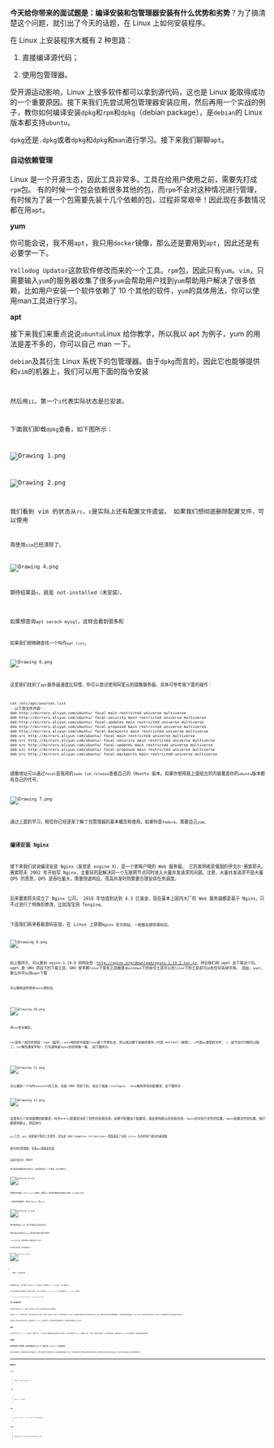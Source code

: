 <p  class=""><strong >今天给你带来的面试题是：编译安装和包管理器安装有什么优势和劣势</strong>？为了搞清楚这个问题，就引出了今天的话题，在 Linux 上如何安装程序。</p>
<p >在 Linux 上安装程序大概有 2 种思路：</p>
<ol >
<li >
<p >直接编译源代码；</p>
</li>
<li >
<p >使用包管理器。</p>
</li>
</ol>
<p >受开源运动影响，Linux 上很多软件都可以拿到源代码，这也是 Linux 能取得成功的一个重要原因。接下来我们先尝试用包管理器安装应用，然后再用一个实战的例子，教你如何编译安装<code data-backticks=" >nginx</code>。</p>
<h3 >包管理器使用</h3>
<p >Linux 下的应用程序多数以软件包的形式发布，用户拿到对应的包之后，使用包管理器进行安装。说到包管理器，就要提到<code data-backticks=" >dpkg</code>和<code data-backticks=" >rpm</code>。</p>
<p >我们先说说包。 Linux 下两大主流的包就是<code data-backticks=" >rpm</code>和<code data-backticks=" >dpkg</code>。</p>
<p ><code data-backticks=" >dpkg</code>（debian package），是<code data-backticks=" >linux</code>一个主流的社区分支开发出来的。社区就是开源社区，有很多世界顶级的程序员会在社区贡献代码，比如 github。一般衍生于<code data-backticks=" >debian</code>的 Linux 版本都支持<code data-backticks=" >dpkg</code>，比如<code data-backticks=" >ubuntu</code>。</p>
<p ><code data-backticks=" >rpm</code>（redhatpackage manager）。在正式讲解之前，我们先来聊聊 RedHat 这家公司。</p>
<p >RedHat 是一个做 Linux 的公司，你可以把它理解成一家“保险公司”。 很多公司购买红帽的服务，是为了给自己的业务上一个保险。以防万一哪天公司内部搞不定 Linux 底层，或者底层有 Bug，再或者底层不适合当下的业务发展，需要修改等问题，红帽的工程师都可以帮企业解决。</p>
<p >再比如，RedHat 收购了JBoss，把 JBoss 改名为 WildFly。 像 WildFly 这种工具更多是面向企业级，比如没有大量研发团队的企业会更倾向使用成熟的技术。RedHat 公司也有自己的 Linux，就叫作 RedHat。RedHat 系比较重要的 Linux 有 RedHat/Fedora 等。</p>
<p >无论是<code data-backticks=" >dpkg</code>还是<code data-backticks=" >rpm</code>都抽象了自己的包格式，就是以<code data-backticks=" >.dpkg</code>或者<code data-backticks=" >.rpm</code>结尾的文件。</p>
<p ><code data-backticks=" >dpkg</code>和<code data-backticks=" >rpm</code>也都提供了类似的能力：</p>
<ul >
<li >
<p >查询是否已经安装了某个软件包；</p>
</li>
<li >
<p >查询目前安装了什么软件包；</p>
</li>
<li >
<p >给定一个软件包，进行安装；</p>
</li>
<li >
<p >删除一个安装好的软件包。</p>
</li>
</ul>
<p >关于<code data-backticks=" >dpkg</code>和<code data-backticks=" >rpm</code>的具体用法，你可以用<code data-backticks=" >man</code>进行学习。接下来我们聊聊<code data-backticks=" >yum</code>和<code data-backticks=" >apt</code>。</p>
<h4 >自动依赖管理</h4>
<p >Linux 是一个开源生态，因此工具非常多。工具在给用户使用之前，需要先打成<code data-backticks=" >dpkg</code>或者<code data-backticks=" >rpm</code>包。 有的时候一个包会依赖很多其他的包，而<code data-backticks=" >dpkg</code>和<code data-backticks=" >rpm</code>不会对这种情况进行管理，有时候为了装一个包需要先装十几个依赖的包，过程非常艰辛！因此现在多数情况都在用<code data-backticks=" >yum</code>和<code data-backticks=" >apt</code>。</p>
<p ><strong >yum</strong></p>
<p >你可能会说，我不用<code data-backticks=" >yum</code>也不用<code data-backticks=" >apt</code>，我只用<code data-backticks=" >docker</code>。首先给你一个连击 666，然后我还是要告诉你，如果你做<code data-backticks=" >docker</code>镜像，那么还是要用到<code data-backticks=" >yum</code>和<code data-backticks=" >apt</code>，因此还是有必要学一下。</p>
<p ><code data-backticks=" >yum</code>的全名是 Yellodog Updator，Modified。 看名字就知道它是基于<code data-backticks=" >Yellodog Updator</code>这款软件修改而来的一个工具。<code data-backticks=" >yum</code>是 Python 开发的，提供的是<code data-backticks=" >rpm</code>包，因此只有<code data-backticks=" >redhat</code>系的 Linux，比如 Fedora，Centos 支持<code data-backticks=" >yum</code>。<code data-backticks=" >yum</code>的主要能力就是帮你解决下载和依赖两个问题。</p>
<p >下载之所以是问题，是因为 Linux 生态非常庞大，有时候用户不知道该去哪里下载一款工具。比如用户想安装<code data-backticks=" >vim</code>，只需要输入<code data-backticks=" >sudo yum install vim</code>就可以安装了。<code data-backticks=" >yum</code>的服务器收集了很多<code data-backticks=" >linux</code>软件，因此<code data-backticks=" >yum</code>会帮助用户找到<code data-backticks=" >vim</code>的包。</p>
<p >另一方面，<code data-backticks=" >yum</code>帮助用户解决了很多依赖，比如用户安装一个软件依赖了 10 个其他的软件，<code data-backticks=" >yum</code>会把这 11 个软件一次性的装好。</p>
<p >关于<code data-backticks=" >yum</code>的具体用法，你可以使用man工具进行学习。</p>
<p ><strong >apt</strong></p>
<p >接下来我们来重点说说<code data-backticks=" >apt</code>，然后再一起尝试使用。因为我这次是用<code data-backticks=" >ubuntu</code>Linux 给你教学，所以我以 apt 为例子，yum 的用法是差不多的，你可以自己 man 一下。</p>
<p ><code data-backticks=" >apt</code>全名是 Advanced Packaging Tools，是一个<code data-backticks=" >debian</code>及其衍生 Linux 系统下的包管理器。由于<code data-backticks=" >advanced</code>（先进）是相对于<code data-backticks=" >dpkg</code>而言的，因此它也能够提供和<code data-backticks=" >yum</code>类似的下载和依赖管理能力。比如在没有<code data-backticks=" >vim</code>的机器上，我们可以用下面的指令安装<code data-backticks=" >vim</code>。如下图所示：</p>
<p ><img src="https://s0.lgstatic.com/i/image/M00/5B/29/CgqCHl99kUCAc2xOAAHulKDtr4U742.png" alt="Drawing 0.png" ></p>
<p >然后用<code data-backticks=" >dpkg</code>指令查看 vim 的状态是<code data-backticks=" >ii</code>。第一个<code data-backticks=" >i</code>代表期望状态是已安装，第二个<code data-backticks=" >i</code>代表实际状态是已安装。</p>
<p >下面我们卸载<code data-backticks=" >vim</code>，再通过<code data-backticks=" >dpkg</code>查看，如下图所示：</p>
<p ><img src="https://s0.lgstatic.com/i/image/M00/5B/29/CgqCHl99kUuAJZSuAAW-FE-CgIY627.png" alt="Drawing 1.png" ></p>
<p ><img src="https://s0.lgstatic.com/i/image/M00/5B/29/CgqCHl99kVCAT9-sAAJPZUhXt9k401.png" alt="Drawing 2.png" ></p>
<p >我们看到 vim 的状态从<code data-backticks=" >ii</code>变成了<code data-backticks=" >rc</code>，<code data-backticks=" >r</code>是期望删除，<code data-backticks=" >c</code>是实际上还有配置文件遗留。 如果我们想彻底删除配置文件，可以使用<code data-backticks=" >apt purge</code>，就是彻底清除的意思，如下图所示：</p>
<p ><img src="https://s0.lgstatic.com/i/image/M00/5B/1E/Ciqc1F99kViANbVLAAPQJy3qAX8926.png" alt="Drawing 3.png" ></p>
<p >再使用<code data-backticks=" >dpkg -l</code>时，<code data-backticks=" >vim</code>已经清除了。</p>
<p ><img src="https://s0.lgstatic.com/i/image/M00/5B/1E/Ciqc1F99kV-ACJvxAAIopnvusfs472.png" alt="Drawing 4.png" ></p>
<p  class="te-preview-highlight">期待结果是<code data-backticks=" >u</code>就是 unkonw（未知）说明已经没有了。实际结果是<code data-backticks=" >n</code>，就是 not-installed（未安装）。</p>


<p >如果想查询<code data-backticks=" >mysql</code>相关的包，可以使用<code data-backticks=" >apt serach mysql</code>，这样会看到很多和<code data-backticks=" >mysql</code>相关的包，如下图所示：</p>
<p ><img src="https://s0.lgstatic.com/i/image/M00/5B/2A/CgqCHl99kWeANmD6AAUugWzWDUE531.png" alt="Drawing 5.png" ></p>
<p >如果我们想精确查找一个叫作<code data-backticks=" >mysql-server</code>的包，可以用<code data-backticks=" >apt list</code>。</p>
<p ><img src="https://s0.lgstatic.com/i/image/M00/5B/1E/Ciqc1F99kWyAf1pzAAFI7ot6YSY175.png" alt="Drawing 6.png" ></p>
<p >这里我们找到了<code data-backticks=" >mysql-server</code>包。</p>
<p >另外有时候国内的<code data-backticks=" >apt</code>服务器速度比较慢，你可以尝试使用阿里云的镜像服务器。具体可参考我下面的操作：</p>
<pre class="lang-java" ><code data-language="java">cat /etc/apt/sources.list
--以下是文件内容--
deb http:<span class="hljs-comment">//mirrors.aliyun.com/ubuntu/ focal main restricted universe multiverse</span>
deb http:<span class="hljs-comment">//mirrors.aliyun.com/ubuntu/ focal-security main restricted universe multiverse</span>
deb http:<span class="hljs-comment">//mirrors.aliyun.com/ubuntu/ focal-updates main restricted universe multiverse</span>
deb http:<span class="hljs-comment">//mirrors.aliyun.com/ubuntu/ focal-proposed main restricted universe multiverse</span>
deb http:<span class="hljs-comment">//mirrors.aliyun.com/ubuntu/ focal-backports main restricted universe multiverse</span>
deb-src http:<span class="hljs-comment">//mirrors.aliyun.com/ubuntu/ focal main restricted universe multiverse</span>
deb-src http:<span class="hljs-comment">//mirrors.aliyun.com/ubuntu/ focal-security main restricted universe multiverse</span>
deb-src http:<span class="hljs-comment">//mirrors.aliyun.com/ubuntu/ focal-updates main restricted universe multiverse</span>
deb-src http:<span class="hljs-comment">//mirrors.aliyun.com/ubuntu/ focal-proposed main restricted universe multiverse</span>
deb-src http:<span class="hljs-comment">//mirrors.aliyun.com/ubuntu/ focal-backports main restricted universe multiverse</span>
</code></pre>
<p >镜像地址可以通过<code data-backticks=" >/etc/apt/sources.list</code>配置，注意<code data-backticks=" >focal</code>是我用的<code data-backticks=" >ubuntu</code>版本，你可以使用<code data-backticks=" >sudo lsb_release</code>查看自己的 Ubuntu 版本。如果你想用我上面给出的内容覆盖你的<code data-backticks=" >sources.list</code>，只需把版本号改成你自己的。注意，每个<code data-backticks=" >ubuntu</code>版本都有自己的代号。</p>
<p ><img src="https://s0.lgstatic.com/i/image/M00/5B/2A/CgqCHl99kYCARaKvAAGzk1pe8DY132.png" alt="Drawing 7.png" ></p>
<p >通过上面的学习，相信你已经逐渐了解了包管理器的基本概念和使用。如果你是<code data-backticks=" >centos</code>或者<code data-backticks=" >fedora</code>，需要自己<code data-backticks=" >man</code>一下<code data-backticks=" >yum</code>。</p>
<h3 >编译安装 Nginx</h3>
<p >接下来我们说说编译安装 Nginx（发音是 engine X），是一个家喻户晓的 Web 服务器。 它的发明者是俄国的伊戈尔·赛索耶夫。赛索耶夫 2002 年开始写 Nginx，主要目的是解决同一个互联网节点同时进入大量并发请求的问题。注意，大量并发请求不是大量 QPS 的意思，QPS 是吞吐量大，需要快速响应，而高并发时则需要合理安排任务调度。</p>
<p >后来塞索耶夫成立了 Nginx 公司， 2018 年估值到达到 4.3 亿美金。现在基本上国内大厂的 Web 服务器都是基于 Nginx，只不过进行了特殊的修改，比如淘宝用 Tengine。</p>
<p >下面我们再来看看源码安装，在 Linux 上获取<code data-backticks=" >nginx</code>源码，可以去搜索 <a href="http://nginx.org/en/docs/" >Nginx 官方网站</a>，一般都会提供源码包。</p>
<p ><img src="https://s0.lgstatic.com/i/image/M00/5B/2A/CgqCHl99kYmAXQUyAADGX8gwStA669.png" alt="Drawing 8.png" ></p>
<p >如上图所示，可以看到 nginx-1.18.0 的网址是：<a href="http://nginx.org/download/nginx-1.19.2.tar.gz" >http://nginx.org/download/nginx-1.19.2.tar.gz</a>。然后我们用 wget 去下载这个包。 wget 是 GNU 项目下的下载工具，GNU 是早期<code data-backticks=" >unix</code>项目的一个变种。<code data-backticks=" >linux</code>下很多工具都是从<code data-backticks=" >unix</code>继承来的，这就是开源的好处，很多工具不用再次开发了。你可能很难想象<code data-backticks=" >windows</code>下的命令工具可以在<code data-backticks=" >linux</code>下用，但是<code data-backticks=" >linux</code>下的工具却可以在任何系统中用。 因此，<code data-backticks=" >linux</code>下面的工具发展速度很快，如今已成为最受欢迎的服务器操作系统。</p>
<p >当然也有同学的机器上没有<code data-backticks=" >wget</code>，那么你可以用<code data-backticks=" >apt</code>安装一下。</p>
<ul >
<li >
<p >第一步：下载源码。我们使用<code data-backticks=" >wget</code>下载<code data-backticks=" >nginx</code>源码包：</p>
</li>
</ul>
<p ><img src="https://s0.lgstatic.com/i/image/M00/5B/1E/Ciqc1F99kZWABdtDAAPejhy3vW4914.png" alt="Drawing 9.png" ></p>
<p >可以像我这样使用<code data-backticks=" >cd</code>先切换到家目录。</p>
<ul >
<li >
<p >第二步：解压。我们解压下载好的<code data-backticks=" >nginx</code>源码包。</p>
</li>
</ul>
<p ><img src="https://s0.lgstatic.com/i/image/M00/5B/2A/CgqCHl99kZ2AaXuiAAH8DdruTtI020.png" alt="Drawing 10.png" ></p>
<p >用<code data-backticks=" >ls</code>发现包已经存在了，然后使用<code data-backticks=" >tar</code>命令解压。</p>
<p ><code data-backticks=" >tar</code>是用来打包和解压用的。之所以叫作<code data-backticks=" >tar</code>是有一些历史原因：<code data-backticks=" >t</code>代表<code data-backticks=" >tape</code>（磁带）；<code data-backticks=" >ar</code>是 archive（档案）。因为早期的存储介质很小，人们习惯把文件打包然后存储到磁带上，那时候<code data-backticks=" >unix</code>用的命令就是<code data-backticks=" >tar</code>。因为<code data-backticks=" >linux</code>是个开源生态，所以就沿袭下来继续使用<code data-backticks=" >tar</code>。</p>
<p ><code data-backticks=" >-x</code>代表 extract（提取）。-z代表<code data-backticks=" >gzip</code>，也就是解压<code data-backticks=" >gz</code>类型的文件。<code data-backticks=" >-v</code>代表 verbose（显示细节），如果你不输入<code data-backticks=" >-v</code>，就不会打印解压过程了。<code data-backticks=" >-f</code>代表 file，这里指的是要操作文件，而不是磁带。 所以<code data-backticks=" >tar</code>解压通常带有<code data-backticks=" >x</code>和<code data-backticks=" >f</code>，打包通常是<code data-backticks=" >c</code>就是 create 的意思。</p>
<ul >
<li >
<p >第三步：配置和解决依赖。解压完，我们进入<code data-backticks=" >nginx</code>的目录看一看。 如下图所示：</p>
</li>
</ul>
<p ><img src="https://s0.lgstatic.com/i/image/M00/5B/2A/CgqCHl99kaWALMdgAAD3nrZGCkk000.png" alt="Drawing 11.png" ></p>
<p >可以看到一个叫作<code data-backticks=" >configure</code>的文件是绿色的，也就是可执行文件。然后我们执行 configure 文件进行配置，这个配置文件来自一款叫作<code data-backticks=" >autoconf</code>的工具，也是 GNU 项目下的，说白了就是<code data-backticks=" >bash</code>（Bourne Shell）下的安装打包工具（就是个安装程序）。这个安装程序支持很多配置，你可以用<code data-backticks=" >./configure --help</code>看到所有的配置项，如下图所示：</p>
<p ><img src="https://s0.lgstatic.com/i/image/M00/5B/1E/Ciqc1F99kayAZu1TAAJeaol9wiw800.png" alt="Drawing 12.png" ></p>
<p >这里有几个非常重要的配置项，叫作<code data-backticks=" >prefix</code>。<code data-backticks=" >prefix</code>配置项决定了软件的安装目录。如果不配置这个配置项，就会使用默认的安装目录。<code data-backticks=" >sbin-path</code>决定了<code data-backticks=" >nginx</code>的可执行文件的位置。<code data-backticks=" >conf-path</code>决定了<code data-backticks=" >nginx</code>配置文件的位置。我们都使用默认，然后执行<code data-backticks=" >./configure</code>，如下图所示：</p>
<p ><img src="https://s0.lgstatic.com/i/image/M00/5B/1E/Ciqc1F99kbKAYqiXAAEc3ZFDVtE635.png" alt="Drawing 13.png" ></p>
<p ><code data-backticks=" >autoconf</code>进行依赖检查的时候，报了一个错误，cc 没有找到。这是因为机器上没有安装<code data-backticks=" >gcc</code>工具，gcc 是家喻户晓的工具套件，全名是 GNU Compiler Collection——里面涵盖了包括 c/c++ 在内的多门语言的编译器。</p>
<p >我们用包管理器，安装<code data-backticks=" >gcc</code>，如下图所示。安装<code data-backticks=" >gcc</code>通常是安装<code data-backticks=" >build-essential</code>这个包。</p>
<p ><img src="https://s0.lgstatic.com/i/image/M00/5B/2A/CgqCHl99kbqAG6m9AARoq2Xsv_8899.png" alt="Drawing 14.png" ></p>
<p >安装完成之后，再执行<code data-backticks=" >./configure</code>，如下图所示：</p>
<p ><img src="https://s0.lgstatic.com/i/image/M00/5B/2A/CgqCHl99kcOAAUTtAAS2nlzDoGk494.png" alt="Drawing 15.png" ></p>
<p >我们看到配置程序开始执行。但是最终报了一个错误，如下图所示：</p>
<p ><img src="https://s0.lgstatic.com/i/image/M00/5B/2A/CgqCHl99kcqAGqIuAAHKhlCMtYs244.png" alt="Drawing 16.png" ></p>
<p >报错的内容是，<code data-backticks=" >nginx</code>的<code data-backticks=" >HTTP rewrite</code>模块，需要<code data-backticks=" >PCRE</code>库。 PCRE 是<code data-backticks=" >perl</code>语言的兼容正则表达式库。<code data-backticks=" >perl</code>语言一直以支持原生正则表达式，而受到广大编程爱好者的喜爱。我曾经看到过一个 IBM 的朋友用<code data-backticks=" >perl</code>加上<code data-backticks=" >wget</code>就实现了一个简单的爬虫。接下来，我们开始安装<code data-backticks=" >PCRE</code>。</p>
<p >一般这种依赖库，会叫<code data-backticks=" >pcre-dev</code>或者<code data-backticks=" >libpcre</code>。用<code data-backticks=" >apt</code>查询了一下，然后<code data-backticks=" >grep</code>。</p>
<p ><img src="https://s0.lgstatic.com/i/image/M00/5B/2A/CgqCHl99kdKATX0xAAgMkowaX1E974.png" alt="Drawing 17.png" ></p>
<p >我们看到有<code data-backticks=" >pcre2</code>也有<code data-backticks=" >pcre3</code>。这个时候可以考虑试试<code data-backticks=" >pcre3</code>。</p>
<p ><img src="https://s0.lgstatic.com/i/image/M00/5B/2A/CgqCHl99kdqACqo1AAfnaBqjC1Y752.png" alt="Drawing 18.png" ></p>
<p >安装完成之后再试试<code data-backticks=" >./configure</code>，提示还需要<code data-backticks=" >zlib</code>。然后我们用类似的方法解决<code data-backticks=" >zlib</code>依赖。</p>
<p ><img src="https://s0.lgstatic.com/i/image/M00/5B/2A/CgqCHl99keKACHklAAVMkWAY8Es203.png" alt="Drawing 19.png" ></p>
<p ><code data-backticks=" >zlib</code>包的名字叫<code data-backticks=" >zlib1g</code>不太好找，需要查资料才能确定是这个名字。</p>
<p >我们再尝试配置，终于配置成功了。</p>
<p ><img src="https://s0.lgstatic.com/i/image/M00/5B/1E/Ciqc1F99ke2AFl_pAAcxoAUgdw0867.png" alt="Drawing 20.png" ></p>
<ul >
<li >
<p >第四步：编译和安装。</p>
</li>
</ul>
<p >通常配置完之后，我们输入<code data-backticks=" >make &amp;&amp; sudo make install</code>进行编译和安装。<code data-backticks=" >make</code>是<code data-backticks=" >linux</code>下面一个强大的构建工具。<code data-backticks=" >autoconf</code>也就是<code data-backticks=" >./configure</code>会在当前目录下生成一个 MakeFile 文件。<code data-backticks=" >make</code>会根据<code data-backticks=" >MakeFile</code>文件编译整个项目。编译完成后，能够形成和当前操作系统以及 CPU 指令集兼容的二进制可执行文件。然后再用<code data-backticks=" >make install</code>安装。<code data-backticks=" >&amp;&amp;</code>符号代表执行完<code data-backticks=" >make</code>再去执行<code data-backticks=" >make installl</code>。</p>
<p ><img src="https://s0.lgstatic.com/i/image/M00/5B/1E/Ciqc1F99kfaAFXguAAr_SGo4e8E213.png" alt="Drawing 21.png" ></p>
<p >你可以看到编译是个非常慢的活。等待了差不多 1 分钟，终于结束了。<code data-backticks=" >nginx</code>被安装到了<code data-backticks=" >/usr/local/nginx</code>中，如果需要让<code data-backticks=" >nginx</code>全局执行，可以设置一个软连接到<code data-backticks=" >/usr/local/bin</code>，具体如下：</p>
<pre class="lang-java" ><code data-language="java">ln -sf /usr/local/nginx/sbin/nginx /usr/local/sbin/nginx
</code></pre>
<h4 >为什么会有编译安装？</h4>
<p >学完整个编译安装 Ngnix 过程后，你可能会问，为什么会有编译安装这么复杂的事情。</p>
<p >原来使用 C/C++ 写的程序存在一个交叉编译的问题。就是写一次程序，在很多个平台执行。而不同指令集的 CPU 指令，还有操作系统的可执行文件格式是不同的。因此，这里有非常多的现实问题需要解决。一般是由操作系统的提供方，比如 RedHat 来牵头解决这些问题。你可以用<code data-backticks=" >apt</code>等工具提供给用户已经编译好的包。<code data-backticks=" >apt</code>会自动根据用户的平台类型选择不同的包。</p>
<p >但如果某个包没有在平台侧注册，也没有提供某个 Linux 平台的软件包，我们就需要回退到编译安装，通过源代码直接在某个平台安装。</p>
<h3 >总结</h3>
<p >这节课我们学习了在 Linux 上安装软件，简要介绍了<code data-backticks=" >dpkg</code>和<code data-backticks=" >rpm</code>，然后介绍了能够解决依赖和帮助用户下载的<code data-backticks=" >yum</code>和<code data-backticks=" >apt</code>。重点带你使用了<code data-backticks=" >apt</code>，在这个过程中看到了强大的包管理机制，今天的<code data-backticks=" >maven</code>、<code data-backticks=" >npm</code>、<code data-backticks=" >pip</code>都继承了这样一个特性。最后我们还尝试了一件高难度的事情，就是编译安装<code data-backticks=" >nginx</code>。</p>
<p ><strong >那么通过这节课的学习，你现在可以来回答本节关联的面试题目：编译安装和包管理安装有什么优势和劣势了吗？</strong></p>
<p >老规矩，请你先在脑海里构思下给面试官的表述，并把你的思考写在留言区，然后再来看我接下来的分析。</p>
<p ><strong >【解析】</strong> 包管理安装很方便，但是有两点劣势。</p>
<p >第一点是需要提前将包编译好，因此有一个发布的过程，如果某个包没有发布版本，或者在某个平台上找不到对应的发布版本，就需要编译安装。</p>
<p >第二点就是如果一个软件的定制程度很高，可能会在编译阶段传入参数，比如利用<code data-backticks=" >configure</code>传入配置参数，这种时候就需要编译安装。</p>
<h3 >思考题</h3>
<p ><strong >最后我再给你出一道思考题：如果你在编译安装 MySQL 时，发现找不到 libcrypt.so，应该如何处理</strong>？</p>
<p  class="">你可以把你的答案、思路或者课后总结写在留言区，这样可以帮助你产生更多的思考，这也是构建知识体系的一部分。经过长期的积累，相信你会得到意想不到的收获。如果你觉得今天的内容对你有所启发，欢迎分享给身边的朋友。期待看到你的思考！</p>

---

### 精选评论

##### **玮：
> 讲得真好，希望可以更新快一点。

##### **文：
> 加到/usr/lib路径下

##### *鹏：
> 安装libcrypt.so，将libcrypt.so添加到链接路径

##### **怡：
> 思考题太真实了，真的在实际工作中遇到过这个问题

